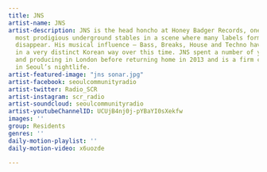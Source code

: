 ```yaml
---
title: JNS
artist-name: JNS
artist-description: JNS is the head honcho at Honey Badger Records, one of Korea’s
  most prodigious underground stables in a scene where many labels form and and soon
  disappear. His musical influence – Bass, Breaks, House and Techno have developed
  in a very distinct Korean way over this time. JNS spent a number of years playing
  and producing in London before returning home in 2013 and is a firm club fixture
  in Seoul’s nightlife.
artist-featured-image: "jns sonar.jpg"
artist-facebook: seoulcommunityradio
artist-twitter: Radio_SCR
artist-instagram: scr_radio
artist-soundcloud: seoulcommunityradio
artist-youtubeChannelID: UCUjB4nj0j-pYBaYI0sXekfw
images: ''
group: Residents
genres: ''
daily-motion-playlist: ''
daily-motion-video: x6uozde

---
```

